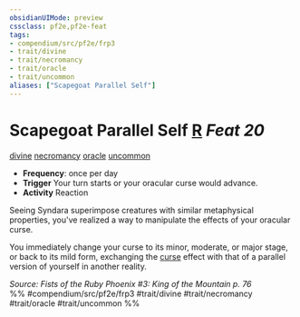 ```yaml
---
obsidianUIMode: preview
cssclass: pf2e,pf2e-feat
tags:
- compendium/src/pf2e/frp3
- trait/divine
- trait/necromancy
- trait/oracle
- trait/uncommon
aliases: ["Scapegoat Parallel Self"]
---
```

# Scapegoat Parallel Self  [R](../../rules/core-rulebook/chapter-9-playing-the-game.md#Actions "Reaction") *Feat 20*  
[divine](../../rules/traits/divine.md)  [necromancy](../../rules/traits/necromancy.md)  [oracle](../../rules/traits/oracle-apg.md)  [uncommon](../../rules/traits/uncommon.md)  

- **Frequency**: once per day
- **Trigger** Your turn starts or your oracular curse would advance.
- **Activity** Reaction

Seeing Syndara superimpose creatures with similar metaphysical properties, you've realized a way to manipulate the effects of your oracular curse.

You immediately change your curse to its minor, moderate, or major stage, or back to its mild form, exchanging the [curse](../../rules/traits/curse.md) effect with that of a parallel version of yourself in another reality.

*Source: Fists of the Ruby Phoenix #3: King of the Mountain p. 76*  
%% #compendium/src/pf2e/frp3 #trait/divine #trait/necromancy #trait/oracle #trait/uncommon %%